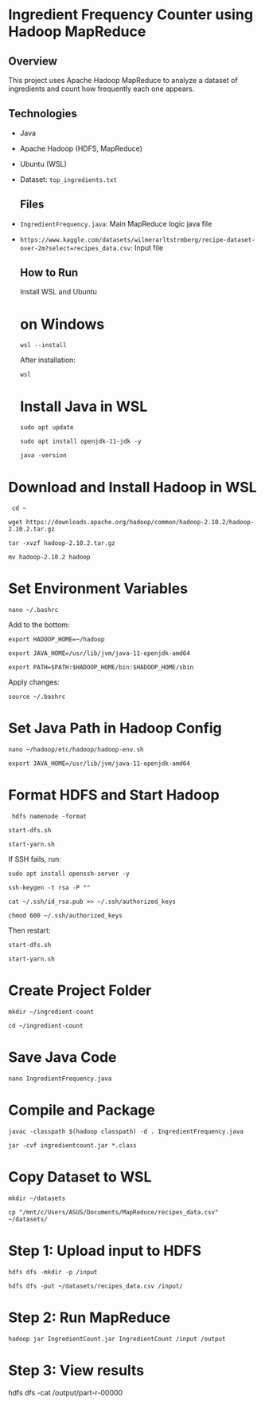 # Ingredient Frequency Counter using Hadoop MapReduce

## Overview
This project uses Apache Hadoop MapReduce to analyze a dataset of ingredients and count how frequently each one appears.

## Technologies
- Java
- Apache Hadoop (HDFS, MapReduce)
- Ubuntu (WSL)
- Dataset: `top_ingredients.txt`

  ## Files
- `IngredientFrequency.java`: Main MapReduce logic java file
- `https://www.kaggle.com/datasets/wilmerarltstrmberg/recipe-dataset-over-2m?select=recipes_data.csv`: Input file

  ## How to Run
  
   Install WSL and Ubuntu
  
  # on Windows
  
      wsl --install
  
  After installation:
  
      wsl

  #  Install Java in WSL
  
      sudo apt update
  
      sudo apt install openjdk-11-jdk -y
  
      java -version

 # Download and Install Hadoop in WSL
 
     cd ~
   
    wget https://downloads.apache.org/hadoop/common/hadoop-2.10.2/hadoop-2.10.2.tar.gz
  
    tar -xvzf hadoop-2.10.2.tar.gz
  
    mv hadoop-2.10.2 hadoop


# Set Environment Variables
    nano ~/.bashrc
  

Add to the bottom:

    export HADOOP_HOME=~/hadoop
  
    export JAVA_HOME=/usr/lib/jvm/java-11-openjdk-amd64
  
    export PATH=$PATH:$HADOOP_HOME/bin:$HADOOP_HOME/sbin

  Apply changes:
  
    source ~/.bashrc

#  Set Java Path in Hadoop Config

    nano ~/hadoop/etc/hadoop/hadoop-env.sh
  
    export JAVA_HOME=/usr/lib/jvm/java-11-openjdk-amd64

#  Format HDFS and Start Hadoop
  
     hdfs namenode -format
  
    start-dfs.sh
  
    start-yarn.sh

  If SSH fails, run:
  
    sudo apt install openssh-server -y
    
    ssh-keygen -t rsa -P ""
    
    cat ~/.ssh/id_rsa.pub >> ~/.ssh/authorized_keys
    
    chmod 600 ~/.ssh/authorized_keys


Then restart:

    start-dfs.sh
  
    start-yarn.sh

# Create Project Folder
  
    mkdir ~/ingredient-count
  
    cd ~/ingredient-count


#  Save Java Code

    nano IngredientFrequency.java


# Compile and Package

    javac -classpath $(hadoop classpath) -d . IngredientFrequency.java
  
    jar -cvf ingredientcount.jar *.class


# Copy Dataset to WSL

    mkdir ~/datasets
  
    cp "/mnt/c/Users/ASUS/Documents/MapReduce/recipes_data.csv" ~/datasets/


# Step 1: Upload input to HDFS

    hdfs dfs -mkdir -p /input
  
    hdfs dfs -put ~/datasets/recipes_data.csv /input/


# Step 2: Run MapReduce

    hadoop jar IngredientCount.jar IngredientCount /input /output


# Step 3: View results

  hdfs dfs -cat /output/part-r-00000


